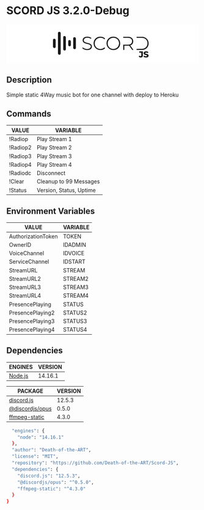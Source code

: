 # SCORD JS 3.2.0-Debug

![Scord-JS.png](assets/Scord-JS.png)

## Description

Simple static 4Way music bot for one channel with deploy to Heroku 

## Commands

| VALUE | VARIABLE |
| -------- | ------ |
| !Radiop | Play Stream 1  |
| !Radiop2 | Play Stream 2  |
| !Radiop3 | Play Stream 3  |
| !Radiop4 | Play Stream 4  |
| !Radiodc | Disconnect  |
| !Clear | Cleanup to 99 Messages |s
| !Status | Version, Status, Uptime |

## Environment Variables

| VALUE | VARIABLE |
| -------- | ------ |
| AuthorizationToken | TOKEN |
| OwnerID | IDADMIN |
| VoiceChannel | IDVOICE |
| ServiceChannel | IDSTART |
| StreamURL | STREAM |
| StreamURL2 | STREAM2|
| StreamURL3 | STREAM3 |
| StreamURL4 | STREAM4 |
| PresencePlaying | STATUS |
| PresencePlaying2 | STATUS2 |
| PresencePlaying3 | STATUS3 |
| PresencePlaying4 | STATUS4|

## Dependencies

| ENGINES | VERSION |
| -------- | ------ | 
| [Node.js](https://nodejs.org/) | 14.16.1 |

| PACKAGE | VERSION |
| -------- | ------ |
|[discord.js](https://discord.js.org/#/) | 12.5.3 |
| [@discordjs/opus](https://www.npmjs.com/package/@discordjs/opus) | 0.5.0 |
| [ffmpeg-static](https://www.npmjs.com/package/ffmpeg-static)| 4.3.0 |

```sh
  "engines": {
    "node": "14.16.1"
  },
  "author": "Death-of-the-ART",
  "license": "MIT",
  "repository": "https://github.com/Death-of-the-ART/Scord-JS",
  "dependencies": {
    "discord.js": "12.5.3",
    "@discordjs/opus": "^0.5.0",
    "ffmpeg-static": "^4.3.0"
  }
}
```